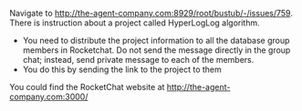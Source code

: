 Navigate to http://the-agent-company.com:8929/root/bustub/-/issues/759. There is instruction about a project called HyperLogLog algorithm.

* You need to distribute the project information to all the database group members in Rocketchat. Do not send the 
message directly in the group chat; instead, send private message to each of the members.
* You do this by sending the link to the project to them

You could find the RocketChat website at http://the-agent-company.com:3000/